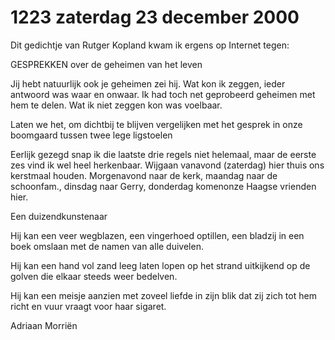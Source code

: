 # 1223 zaterdag 23 december 2000
Dit gedichtje van Rutger Kopland kwam ik ergens op Internet tegen:

GESPREKKEN
over de geheimen van het leven

Jij hebt natuurlijk ook je geheimen
zei hij. Wat kon ik zeggen, ieder
antwoord was waar en onwaar. Ik had
toch net geprobeerd geheimen met hem
te delen. Wat ik niet zeggen kon
was voelbaar.

Laten we het, om dichtbij te blijven
vergelijken met het gesprek in onze
boomgaard tussen twee lege ligstoelen

Eerlijk gezegd snap ik die laatste drie regels niet helemaal, maar de eerste zes vind ik wel heel herkenbaar. Wijgaan vanavond (zaterdag) hier thuis ons kerstmaal houden. Morgenavond naar
de kerk, maandag naar de schoonfam., dinsdag naar Gerry, donderdag komenonze Haagse vrienden hier.

Een duizendkunstenaar

Hij kan een veer wegblazen,
een vingerhoed optillen,
een bladzij in een boek omslaan
met de namen van alle duivelen.

Hij kan een hand vol zand
leeg laten lopen op het strand
uitkijkend op de golven
die elkaar steeds weer bedelven.

Hij kan een meisje aanzien
met zoveel liefde in zijn blik
dat zij zich tot hem richt
en vuur vraagt voor haar sigaret.

Adriaan Morriën
